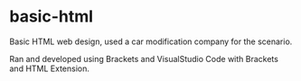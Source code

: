 # basic-html
Basic HTML web design, used a car modification company for the scenario.

Ran and developed using Brackets and VisualStudio Code with Brackets and HTML Extension.
